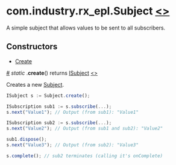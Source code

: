 # <a name="subject"></a>com.industry.rx_epl.Subject [<>](/src/rx/objects/Subject.mon)

A simple subject that allows values to be sent to all subscribers.

## Constructors

* [Create](#create)

<a name="create" href="#create">#</a> *static* .**create**() returns [ISubject](../interfaces/ISubject.md#isubject) [<>](/src/rx/objects/Subject.mon  "Source")

Creates a new [Subject](#subject).

```javascript
ISubject s := Subject.create();

ISubscription sub1 := s.subscribe(...);
s.next("Value1"); // Output (from sub1): "Value1"

ISubscription sub2 := s.subscribe(...);
s.next("Value2"); // Output (from sub1 and sub2): "Value2"

sub1.dispose();
s.next("Value3"); // Output (from sub2): "Value3"

s.complete(); // sub2 terminates (calling it's onComplete)
```
